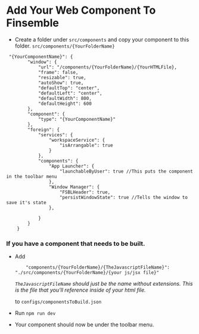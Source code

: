 # Add Your Web Component To Finsemble
* Create a folder under `src/components` and copy your component to this folder. `src/components/{YourFolderName}`


```
 "{YourComponentName}": {
        "window": {
            "url": "/components/{YourFolderName}/{YourHTMLFile},
            "frame": false,
            "resizable": true,
            "autoShow": true,
            "defaultTop": "center",
            "defaultLeft": "center",
            "defaultWidth": 800,
            "defaultHeight": 600
        },
        "component": {
            "type": "{YourComponentName}"
        },
        "foreign": {
            "services": {
                "workspaceService": {
                    "isArrangable": true
                }
            },
            "components": {
                "App Launcher": {
                    "launchableByUser": true //This puts the component in the toolbar menu
                },
                "Window Manager": {
                    "FSBLHeader": true,
                    "persistWindowState": true //Tells the window to save it's state
                },
               
            }
        }
    }
```

### If you have a component that needs to be built.

* Add 
    ```
        "components/{YourFolderName}/{TheJavascriptFileName}": "./src/components/{YourFolderName}/{your js/jsx file}"
    ```
    *`TheJavascriptFileName` should just be the name without extensions. This is the file that you'll reference inside of your html file.*
    
    
    to `configs/componentsToBuild.json`
* Run `npm run dev`

* Your component should now be under the toolbar menu.
